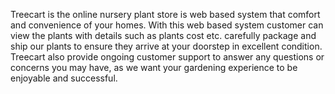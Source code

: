  Treecart is the online nursery plant store is web based system that comfort and convenience of your homes. With this web based system customer can view the plants with details such as plants cost etc. carefully package and ship our plants to ensure they arrive at your doorstep in excellent condition. Treecart also provide ongoing customer support to answer any questions or concerns you may have, as we want your gardening experience to be enjoyable and successful.
 
